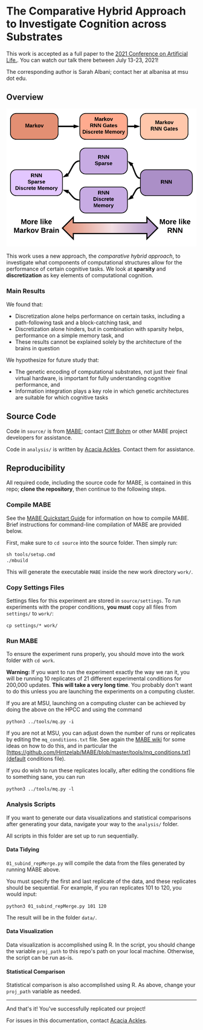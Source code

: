 # The Comparative Hybrid Approach to Investigate Cognition across Substrates

This work is accepted as a full paper to the [2021 Conference on Artificial Life.](https://www.robot100.cz/alife2021/). You can watch our talk there between July 13-23, 2021!

The corresponding author is Sarah Albani; contact her at albanisa at msu dot edu.

## Overview

![Hybrid Brains](https://github.com/alackles/Albani_etal_2021_ALIFE2021/blob/main/figs/Markov_vs_RNN_H.png)

This work uses a new approach, the _comparative hybrid approach_, to investigate what components of computational structures allow for the performance of certain cognitive tasks. We look at **sparsity** and **discretization** as key elements of computational cognition. 

### Main Results

We found that: 

* Discretization alone helps performance on certain tasks, including a path-following task and a block-catching task, and
* Discretization alone hinders, but in combination with sparsity helps, performance on a simple memory task, and
* These results cannot be explained solely by the architecture of the brains in question

We hypothesize for future study that:

* The genetic encoding of computational substrates, not just their final virtual hardware, is important for fully understanding cognitive performance, and
* Information integration plays a key role in which genetic architectures are suitable for which cognitive tasks

## Source Code

Code in `source/` is from [MABE](https://github.com/Hintzelab/MABE); contact [Cliff Bohm](https://github.com/cliff-bohm) or other MABE project developers for assistance.

Code in `analysis/` is written by [Acacia Ackles](https://alackles.github.io/). Contact them for assistance.

## Reproducibility

All required code, including the source code for MABE, is contained in this repo; **clone the repository**, then continue to the following steps.

### Compile MABE

See the [MABE Quickstart Guide](https://github.com/Hintzelab/MABE/wiki/Installation-and-getting-started-with-MABE) for information on how to compile MABE. Brief instructions for command-line compilation of MABE are provided below.

First, make sure to `cd source` into the source folder. Then simply run:

```
sh tools/setup.cmd
./mbuild
```

This will generate the executable `MABE` inside the new work directory `work/`.

### Copy Settings Files

Settings files for this experiment are stored in `source/settings`. To run experiments with the proper conditions, **you must** copy all files from `settings/` to `work/`:

`cp settings/* work/`

### Run MABE

To ensure the experiment runs properly, you should move into the work folder with `cd work`. 

**Warning:** If you want to run the experiment exactly the way we ran it, you will be running 10 replicates of 21 different experimental conditions for 200,000 updates. **This will take a very long time**. You probably don't want to do this unless you are launching the experiments on a computing cluster. 

If you are at MSU, launching on a computing cluster can be achieved by doing the above on the HPCC and using the command

`python3 ../tools/mq.py -i`

If you are not at MSU, you can adjust down the number of runs or replicates by editing the `mq_conditions.txt` file. See again the [MABE wiki](https://github.com/Hintzelab/MABE/wiki/Installation-and-getting-started-with-MABE#generating-settings-files) for some ideas on how to do this, and in particular the [https://github.com/Hintzelab/MABE/blob/master/tools/mq_conditions.txt](default conditions file).

If you do wish to run these replicates locally, after editing the conditions file to something sane, you can run

`python3 ../tools/mq.py -l`

### Analysis Scripts

If you want to generate our data visualizations and statistical comparisons after generating your data, navigate your way to the `analysis/` folder. 

All scripts in this folder are set up to run sequentially. 

#### Data Tidying

`01_subind_repMerge.py` will compile the data from the files generated by running MABE above. 

You must specify the first and last replicate of the data, and these replicates should be sequential. For example, if you ran replicates 101 to 120, you would input:

`python3 01_subind_repMerge.py 101 120`

The result will be in the folder `data/`. 

#### Data Visualization

Data visualization is accomplished using R. In the script, you should change the variable `proj_path` to this repo's path on your local machine. Otherwise, the script can be run as-is. 

#### Statistical Comparison

Statistical comparison is also accomplished using R. As above, change your `proj_path` variable as needed. 

---

And that's it! You've successfully replicated our project!

For issues in this documentation, contact [Acacia Ackles](https://alackles.github.io/).

<!--- see you, space cowboy... --->
